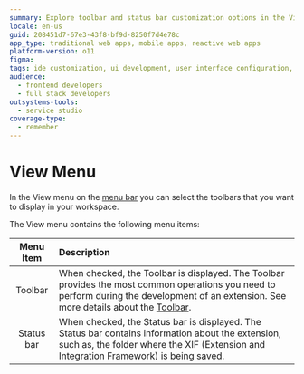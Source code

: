 ```yaml
---
summary: Explore toolbar and status bar customization options in the View menu of OutSystems 11 (O11).
locale: en-us
guid: 208451d7-67e3-43f8-bf9d-8250f7d4e78c
app_type: traditional web apps, mobile apps, reactive web apps
platform-version: o11
figma:
tags: ide customization, ui development, user interface configuration, extension development, development environment setup
audience:
  - frontend developers
  - full stack developers
outsystems-tools:
  - service studio
coverage-type:
  - remember
---
```


# View Menu

In the View menu on the [menu bar](<../workspace.md>) you can select the toolbars that you want to display in your workspace.

The View menu contains the following menu items:

| Menu Item | Description |
| :--------:|:----------- |
| Toolbar | When checked, the Toolbar is displayed. The Toolbar provides the most common operations you need to perform during the development of an extension. See more details about the [Toolbar](<../toolbar.md>). |
| Status bar | When checked, the Status bar is displayed. The Status bar contains information about the extension, such as, the folder where the XIF (Extension and Integration Framework) is being saved. |
